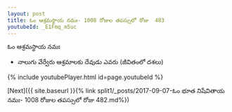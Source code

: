 ```yaml
---
layout: post
title: ఓం ఆశ్రమస్థాయ నమః- 1008 రోజుల తపస్సులో రోజు  483
youtubeId: _E1Fmq_m5uc
---
```

 
 
 ఓం ఆశ్రమస్థాయ నమః  
 
 -  నాలుగు వేర్వేరు ఆశ్రమాలకు దేవుడు ఎవరు (జీవితంలో దశలు) 
 
  
 
  
 
 
 
 
 
 


{% include youtubePlayer.html id=page.youtubeId %}
 
[Next]({{ site.baseurl }}{% link  split1/_posts/2017-09-07-ఓం భూత నిషేవితాయ నమః- 1008 రోజుల తపస్సులో రోజు  482.md%})
 
